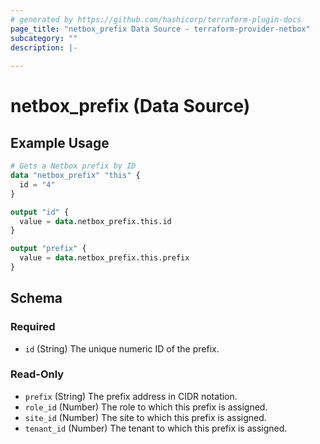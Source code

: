 ```yaml
---
# generated by https://github.com/hashicorp/terraform-plugin-docs
page_title: "netbox_prefix Data Source - terraform-provider-netbox"
subcategory: ""
description: |-
  
---
```


# netbox_prefix (Data Source)



## Example Usage

```terraform
# Gets a Netbox prefix by ID
data "netbox_prefix" "this" {
  id = "4"
}

output "id" {
  value = data.netbox_prefix.this.id
}

output "prefix" {
  value = data.netbox_prefix.this.prefix
}
```

<!-- schema generated by tfplugindocs -->
## Schema

### Required

- `id` (String) The unique numeric ID of the prefix.

### Read-Only

- `prefix` (String) The prefix address in CIDR notation.
- `role_id` (Number) The role to which this prefix is assigned.
- `site_id` (Number) The site to which this prefix is assigned.
- `tenant_id` (Number) The tenant to which this prefix is assigned.
